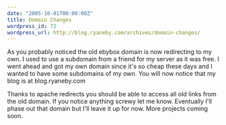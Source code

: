 ```yaml
---
date: "2005-10-01T00:00:00Z"
title: Domain Changes
wordpress_id: 72
wordpress_url: http://blog.ryaneby.com/archives/domain-changes/
---
```

As you probably noticed the old ebybox domain is now redirecting to my own. I used to use a subdomain from a friend for my server as it was free. I went ahead and got my own domain since it's so cheap these days and I wanted to have some subdomains of my own. You will now notice that my blog is at blog.ryaneby.com

Thanks to apache redirects you should be able to access all old links from the old domain. If you notice anything screwy let me know. Eventually I'll phase out that domain but I'll leave it up for now. More projects coming soon.
